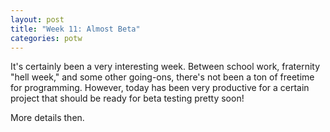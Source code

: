 ```yaml
---
layout: post
title: "Week 11: Almost Beta"
categories: potw
---
```


It's certainly been a very interesting week.  Between school work, fraternity "hell week," and some other going-ons, there's not been a ton of freetime for programming.  However, today has been very productive for a certain project that should be ready for beta testing pretty soon!

More details then.

